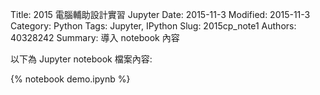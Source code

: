 Title: 2015 電腦輔助設計實習 Jupyter
Date: 2015-11-3
Modified: 2015-11-3
Category: Python
Tags: Jupyter, IPython
Slug: 2015cp_note1
Authors: 40328242
Summary: 導入 notebook 內容

以下為 Jupyter notebook 檔案內容:

{% notebook demo.ipynb %}